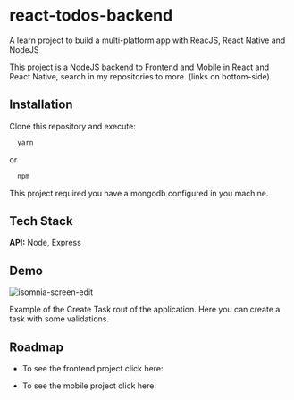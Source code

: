 
# react-todos-backend
A learn project to build a multi-platform app with ReacJS, React Native and NodeJS

This project is a NodeJS backend to Frontend and Mobile in React and React Native, search in my repositories to more. (links on bottom-side)
      

## Installation

Clone this repository and execute:

```bash
  yarn 
```
or

```bash
  npm 
```

This project required you have a mongodb configured in you machine.
    
    
## Tech Stack

**API:** Node, Express



## Demo

![isomnia-screen-edit](https://user-images.githubusercontent.com/71390605/147023960-a10f2c6e-c50b-4747-9a82-2b50c8e4fcee.png)

Example of the Create Task rout of the application. Here you can create a task with some validations.


## Roadmap

- To see the frontend project click here:

- To see the mobile project click here:

